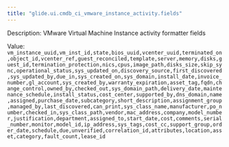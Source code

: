 ```yaml
---
title: "glide.ui.cmdb_ci_vmware_instance_activity.fields"
---
```


Description: VMware Virtual Machine Instance activity formatter fields

Value: `vm_instance_uuid,vm_inst_id,state,bios_uuid,vcenter_uuid,terminated_on,object_id,vcenter_ref,guest_reconciled,template,server,memory,disks,guest_id,termination_protection,nics,cpus,image_path,disks_size,skip_sync,operational_status,sys_updated_on,discovery_source,first_discovered,sys_updated_by,due_in,sys_created_on,sys_domain,install_date,invoice_number,gl_account,sys_created_by,warranty_expiration,asset_tag,fqdn,change_control,owned_by,checked_out,sys_domain_path,delivery_date,maintenance_schedule,install_status,cost_center,supported_by,dns_domain,name,assigned,purchase_date,subcategory,short_description,assignment_group,managed_by,last_discovered,can_print,sys_class_name,manufacturer,po_number,checked_in,sys_class_path,vendor,mac_address,company,model_number,justification,department,assigned_to,start_date,cost,comments,serial_number,monitor,model_id,ip_address,sys_tags,cost_cc,support_group,order_date,schedule,due,unverified,correlation_id,attributes,location,asset,category,fault_count,lease_id`